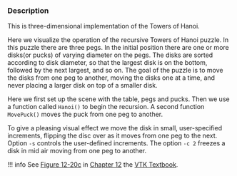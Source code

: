 ### Description

This is three-dimensional implementation of the Towers of Hanoi.

Here we visualize the operation of the recursive Towers of Hanoi puzzle. In this puzzle there are three pegs. In the initial position there are one or more disks(or pucks) of varying diameter on the pegs. The disks are sorted according to disk diameter, so that
the largest disk is on the bottom, followed by the next largest, and so on. The goal of the puzzle is to move the disks from one peg to another, moving the disks one at a time, and never placing a larger disk on top of a smaller disk.

Here we first set up the scene with the table, pegs and pucks. Then we use a function called `Hanoi()` to begin the recursion. A second function `MovePuck()` moves the puck from one peg to another.

To give a pleasing visual effect we move the disk in small, user-specified increments, flipping the disc over as it moves
from one peg to the next. Option `-s` controls the user-defined increments. The option `-c 2` freezes a disk in mid air moving from one peg to another.

!!! info
    See [Figure 12-20c](/VTKBook/12Chapter12/#Figure%2012-20c) in [Chapter 12](/VTKBook/12Chapter12) the [VTK Textbook](/VTKBook/01Chapter1).

